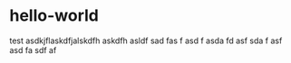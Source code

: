 # hello-world
test
asdkjflaskdfjalskdfh
askdfh
asldf
sad
fas
f
asd
f
asda
fd
asf
sda
f
asf
asd
fa
sdf
af
